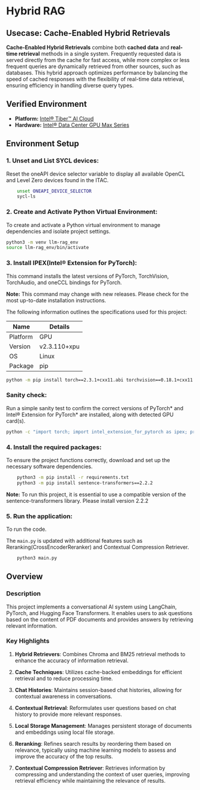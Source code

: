 # Hybrid RAG

## Usecase: Cache-Enabled Hybrid Retrievals
**Cache-Enabled Hybrid Retrievals** combine both **cached data** and **real-time retrieval** methods in a single system. Frequently requested data is served directly from the cache for fast access, while more complex or less frequent queries are dynamically retrieved from other sources, such as databases. This hybrid approach optimizes performance by balancing the speed of cached responses with the flexibility of real-time data retrieval, ensuring efficiency in handling diverse query types.

## Verified Environment
- **Platform:** [Intel® Tiber™ AI Cloud](#https://www.intel.com/content/www/us/en/developer/tools/devcloud/services.html)
- **Hardware:** [Intel® Data Center GPU Max Series](#https://www.intel.com/content/www/us/en/products/details/discrete-gpus/data-center-gpu/max-series.html)

## Environment Setup

### 1. Unset and List SYCL devices:
Reset the oneAPI device selector variable to display all available OpenCL and Level Zero devices found in the ITAC.
```bash
    unset ONEAPI_DEVICE_SELECTOR
    sycl-ls
```

### 2. Create and Activate Python Virtual Environment: 
To create and activate a Python virtual environment to manage dependencies and isolate project settings.
```bash
python3 -m venv llm-rag_env
source llm-rag_env/bin/activate
```

### 3. Install IPEX(Intel® Extension for PyTorch):
This command installs the latest versions of PyTorch, TorchVision, TorchAudio, and oneCCL bindings for PyTorch.

**Note:** This command may change with new releases. Please check for the most up-to-date installation instructions.

The following information outlines the specifications used for this project:

| Name      | Details                   |
|-----------|---------------------------|
| Platform  | GPU                       |
| Version   | v2.3.110+xpu              |
| OS        | Linux                     |
| Package   | pip                       |


```bash
python -m pip install torch==2.3.1+cxx11.abi torchvision==0.18.1+cxx11.abi torchaudio==2.3.1+cxx11.abi intel-extension-for-pytorch==2.3.110+xpu oneccl_bind_pt==2.3.100+xpu --extra-index-url https://pytorch-extension.intel.com/release-whl/stable/xpu/us/
```

### Sanity check:

Run a simple sanity test to confirm the correct versions of PyTorch* and Intel® Extension for PyTorch* are installed, along with detected GPU card(s).

```bash
python -c "import torch; import intel_extension_for_pytorch as ipex; print(torch.__version__); print(ipex.__version__); [print(f'[{i}]: {torch.xpu.get_device_properties(i)}') for i in range(torch.xpu.device_count())];"
```

### 4. Install the required packages:
To ensure the project functions correctly, download and set up the necessary software dependencies.
    
```bash
    python3 -m pip install -r requirements.txt
    python3 -m pip install sentence-transformers==2.2.2
```
**Note:** To run this project, it is essential to use a compatible version of the sentence-transformers library. Please install version 2.2.2

### 5. Run the application:
To run the code.

The `main.py` is updated with additional features such as Reranking(CrossEncoderReranker) and Contextual Compression Retriever.

```bash
    python3 main.py
```
## Overview

### Description
This project implements a conversational AI system using LangChain, PyTorch, and Hugging Face Transformers. It enables users to ask questions based on the content of PDF documents and provides answers by retrieving relevant information.

### Key Highlights
1. **Hybrid Retrievers**: Combines Chroma and BM25 retrieval methods to enhance the accuracy of information retrieval.
   
2. **Cache Techniques**: Utilizes cache-backed embeddings for efficient retrieval and to reduce processing time.

3. **Chat Histories**: Maintains session-based chat histories, allowing for contextual awareness in conversations.

4. **Contextual Retrieval**: Reformulates user questions based on chat history to provide more relevant responses.

5. **Local Storage Management**: Manages persistent storage of documents and embeddings using local file storage.

6. **Reranking**: Refines search results by reordering them based on relevance, typically using machine learning models to assess and improve the accuracy of the top results.

7. **Contextual Compression Retriever**: Retrieves information by compressing and understanding the context of user queries, improving retrieval efficiency while maintaining the relevance of results.


